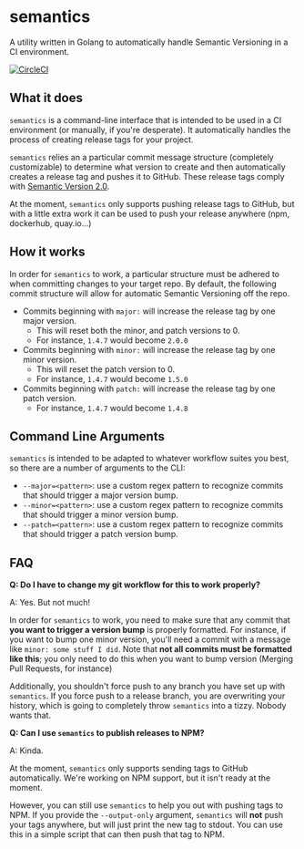 # semantics
A utility written in Golang to automatically handle Semantic Versioning in a CI environment.

[![CircleCI](https://circleci.com/gh/stevenmatthewt/semantics/tree/master.svg?style=shield)](https://circleci.com/gh/stevenmatthewt/semantics/tree/master)

## What it does

`semantics` is a command-line interface that is intended to be used in a CI environment (or manually, if you're desperate). It automatically handles the process of creating release tags for your project. 

`semantics` relies an a particular commit message structure (completely customizable) to determine what version to create and then automatically creates a release tag and pushes it to GitHub. These release tags comply with [Semantic Version 2.0](semver.org).

At the moment, `semantics` only supports pushing release tags to GitHub, but with a little extra work it can be used to push your release anywhere (npm, dockerhub, quay.io...)

## How it works

In order for `semantics` to work, a particular structure must be adhered to when committing changes to your target repo. By default, the following commit structure will allow for automatic Semantic Versioning off the repo.

 - Commits beginning with `major:` will increase the release tag by one major version.
   - This will reset both the minor, and patch versions to 0.
   - For instance, `1.4.7` would become `2.0.0`
 - Commits beginning with `minor:` will increase the release tag by one minor version.
   - This will reset the patch version to 0.
   - For instance, `1.4.7` would become `1.5.0`
 - Commits beginning with `patch:` will increase the release tag by one patch version.
   - For instance, `1.4.7` would become `1.4.8`
   
## Command Line Arguments

`semantics` is intended to be adapted to whatever workflow suites you best, so there are a number of arguments to the CLI:

- `--major=<pattern>`: use a custom regex pattern to recognize commits that should trigger a major version bump.
- `--minor=<pattern>`: use a custom regex pattern to recognize commits that should trigger a minor version bump.
- `--patch=<pattern>`: use a custom regex pattern to recognize commits that should trigger a patch version bump.

## FAQ

**Q: Do I have to change my git workflow for this to work properly?**

A: Yes. But not much!

In order for `semantics` to work, you need to make sure that any commit that **you want to trigger a version bump** is properly formatted. For instance, if you want to bump one minor version, you'll need a commit with a message like `minor: some stuff I did`. Note that **not all commits must be formatted like this**; you only need to do this when you want to bump version (Merging Pull Requests, for instance)

Additionally, you shouldn't force push to any branch you have set up with `semantics`. If you force push to a release branch, you are overwriting your history, which is going to completely throw `semantics` into a tizzy. Nobody wants that.

**Q: Can I use `semantics` to publish releases to NPM?**

A: Kinda.

At the moment, `semantics` only supports sending tags to GitHub automatically. We're working on NPM support, but it isn't ready at the moment.

However, you can still use `semantics` to help you out with pushing tags to NPM. If you provide the `--output-only` argument, `semantics` will **not** push your tags anywhere, but will just print the new tag to stdout. You can use this in a simple script that can then push that tag to NPM.
